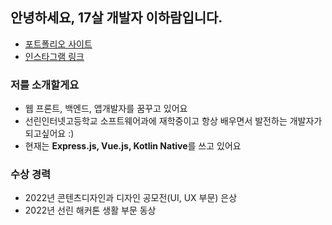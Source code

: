 ## 안녕하세요, 17살 개발자 이하람입니다. 
* <a href="http://iamraram.github.io">포트폴리오 사이트</a><br>
* <a href="https://www.instagram.com/im.rarame">인스타그램 링크</a>
### 저를 소개할게요
* 웹 프론트, 백엔드, 앱개발자를 꿈꾸고 있어요
* 선린인터넷고등학교 소프트웨어과에 재학중이고 항상 배우면서 발전하는 개발자가 되고싶어요 :)
* 현재는 <strong>Express.js, Vue.js, Kotlin Native</strong>를 쓰고 있어요

### 수상 경력
- 2022년 콘텐츠디자인과 디자인 공모전(UI, UX 부문) 은상
- 2022년 선린 해커톤 생활 부문 동상
